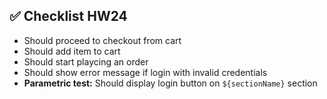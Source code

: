 ## ✅ Checklist HW24

- Should proceed to checkout from cart  
- Should add item to cart  
- Should start playcing an order  
- Should show error message if login with invalid credentials  
- **Parametric test:** Should display login button on `${sectionName}` section  
